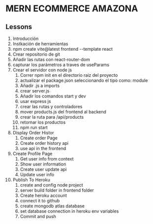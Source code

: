 # MERN ECOMMERCE AMAZONA

## Lessons

1. Introducción
2. Instkación de herramientas
3. npm create vite@latest frontend --template react
4. Crear repositorio de git
5. Añadir las rutas con react-router-dom
6. capturar los parámetros a traves de useParams
7. Crear el servidor con node js
     1. Correr npm init en el directorio raiz del proyecto
     2. actualizar el package.json seleccionando el tipo como: module
     3. Añadir .js a imports
     4. crear server.js
     5. Añadir los comandos start y dev
     6. usar express js
     7. crear las rutas y controladores
     8. mover products.js del frontend al backend
     9. crear la ruta para /api/products
     10. retornar los productos
     11. npm run start
8. Display Order Histor
    1. Create order Page
    2. Create order history api
    3. use api in the frontend
9. Create Profile Page
    1. Get user info from context
    2. Show user information
    3. Create user update api
    4. Update user info
10. Publish To Heroku
    1. create and config node project
    2. server build folder in frontend folder
    3. Create heroku account
    4. connect it to github
    5. create mongodb atlas database
    6. set database connection in heroku env variables
    7. Commit and push
